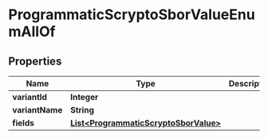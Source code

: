 

# ProgrammaticScryptoSborValueEnumAllOf


## Properties

| Name | Type | Description | Notes |
|------------ | ------------- | ------------- | -------------|
|**variantId** | **Integer** |  |  |
|**variantName** | **String** |  |  [optional] |
|**fields** | [**List&lt;ProgrammaticScryptoSborValue&gt;**](ProgrammaticScryptoSborValue.md) |  |  |



